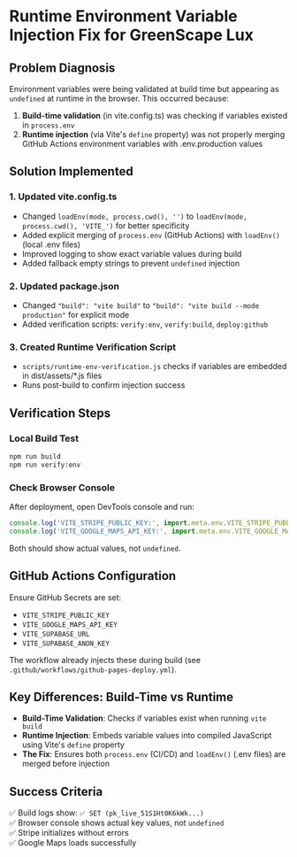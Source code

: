 # Runtime Environment Variable Injection Fix for GreenScape Lux

## Problem Diagnosis

Environment variables were being validated at build time but appearing as `undefined` at runtime in the browser. This occurred because:

1. **Build-time validation** (in vite.config.ts) was checking if variables existed in `process.env`
2. **Runtime injection** (via Vite's `define` property) was not properly merging GitHub Actions environment variables with .env.production values

## Solution Implemented

### 1. Updated vite.config.ts
- Changed `loadEnv(mode, process.cwd(), '')` to `loadEnv(mode, process.cwd(), 'VITE_')` for better specificity
- Added explicit merging of `process.env` (GitHub Actions) with `loadEnv()` (local .env files)
- Improved logging to show exact variable values during build
- Added fallback empty strings to prevent `undefined` injection

### 2. Updated package.json
- Changed `"build": "vite build"` to `"build": "vite build --mode production"` for explicit mode
- Added verification scripts: `verify:env`, `verify:build`, `deploy:github`

### 3. Created Runtime Verification Script
- `scripts/runtime-env-verification.js` checks if variables are embedded in dist/assets/*.js files
- Runs post-build to confirm injection success

## Verification Steps

### Local Build Test
```bash
npm run build
npm run verify:env
```

### Check Browser Console
After deployment, open DevTools console and run:
```javascript
console.log('VITE_STRIPE_PUBLIC_KEY:', import.meta.env.VITE_STRIPE_PUBLIC_KEY);
console.log('VITE_GOOGLE_MAPS_API_KEY:', import.meta.env.VITE_GOOGLE_MAPS_API_KEY);
```

Both should show actual values, not `undefined`.

## GitHub Actions Configuration

Ensure GitHub Secrets are set:
- `VITE_STRIPE_PUBLIC_KEY`
- `VITE_GOOGLE_MAPS_API_KEY`
- `VITE_SUPABASE_URL`
- `VITE_SUPABASE_ANON_KEY`

The workflow already injects these during build (see `.github/workflows/github-pages-deploy.yml`).

## Key Differences: Build-Time vs Runtime

- **Build-Time Validation**: Checks if variables exist when running `vite build`
- **Runtime Injection**: Embeds variable values into compiled JavaScript using Vite's `define` property
- **The Fix**: Ensures both `process.env` (CI/CD) and `loadEnv()` (.env files) are merged before injection

## Success Criteria

✅ Build logs show: `✅ SET (pk_live_51S1Ht0K6kWk...)`  
✅ Browser console shows actual key values, not `undefined`  
✅ Stripe initializes without errors  
✅ Google Maps loads successfully
